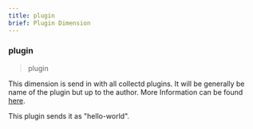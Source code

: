 ```yaml
---
title: plugin
brief: Plugin Dimension
---
```

### plugin

> plugin

This dimension is send in with all collectd plugins. It will be generally be
name of the plugin but up to the author.  More Information can be found 
[here](https://support.signalfx.com/hc/en-us/articles/203773189-Recognize-collectd-metrics-in-SignalFx).

This plugin sends it as "hello-world".
